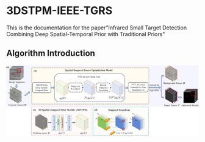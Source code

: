 # 3DSTPM-IEEE-TGRS
This is the documentation for the paper"Infrared Small Target Detection Combining Deep Spatial-Temporal Prior with Traditional Priors"
## Algorithm Introduction
![image](https://github.com/ELOESZHANG/3DSTPM-IEEE-TGRS/blob/main/overall.png)

